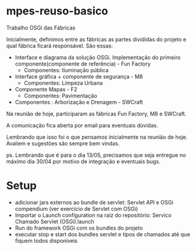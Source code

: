 # mpes-reuso-basico
Trabalho OSGi das Fábricas

Inicialmente, definimos entre as fábricas as partes divididas do projeto e qual fábrica ficará responsável. São essas:

* Interface e diagrama da solução OSGi. Implementação do primeiro componente(componente de referência) - Fun Factory
  * Componentes: Iluminação pública
* Interface gráfica + componente de segurança - M8
  * Componentes: Limpeza Urbana
* Componente Mapas - F2
  * Componentes: Pavimentação
* Componentes : Arborização e Drenagem - SWCraft

Na reunião de hoje, participaram as fábricas Fun Factory, M8 e SWCraft.

A comunicação fica aberta por email para eventuais dúvidas.

Lembrando que isso foi o que pensamos inicialmente na reunião de hoje. Avaliem e sugestões são sempre bem vindas.

ps. Lembrando que é para o dia 13/05, precisamos que seja entregue no máximo dia 30/04 por motivo de integração e eventuais bugs.

# Setup

* adicionar jars externos ao bundle de servlet: Servlet	API e OSGi	compendium (ver exercício de Servlet com OSGi)
* Importar o Launch configuration na raiz do repositório: Servico Chamado Servlet (OSGi).launch
* Run do framework OSGi com os bundles do projeto 
* executar stop e start dos bundles servlet e tipos de chamados até que fiquem todos disponíveis 
